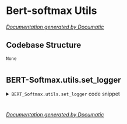 # Bert-softmax Utils

[_Documentation generated by Documatic_](https://www.documatic.com)

<!---Documatic-section-Codebase Structure-start--->
## Codebase Structure

<!---Documatic-block-system_architecture-start--->
```mermaid
None
```
<!---Documatic-block-system_architecture-end--->

# #
<!---Documatic-section-Codebase Structure-end--->

<!---Documatic-section-BERT_Softmax.utils.set_logger-start--->
## BERT-Softmax.utils.set_logger

<!---Documatic-section-set_logger-start--->
<!---Documatic-block-BERT_Softmax.utils.set_logger-start--->
<details>
	<summary><code>BERT_Softmax.utils.set_logger</code> code snippet</summary>

```python
def set_logger(log_path):
    logger = logging.getLogger()
    logger.setLevel(logging.INFO)
    if not logger.handlers:
        file_handler = logging.FileHandler(log_path)
        file_handler.setFormatter(logging.Formatter('%(asctime)s:%(levelname)s: %(message)s'))
        logger.addHandler(file_handler)
        stream_handler = logging.StreamHandler()
        stream_handler.setFormatter(logging.Formatter('%(message)s'))
        logger.addHandler(stream_handler)
```
</details>
<!---Documatic-block-BERT_Softmax.utils.set_logger-end--->
<!---Documatic-section-set_logger-end--->

# #
<!---Documatic-section-BERT_Softmax.utils.set_logger-end--->

[_Documentation generated by Documatic_](https://www.documatic.com)